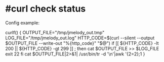 #curl check status
=====================


 <p> Config example:
 
  curlf() {
    OUTPUT_FILE="/tmp/jmelody_out.tmp"
    LOG_FILE="/tmp/jmelody_out.log"
    HTTP_CODE=$(curl --silent --output $OUTPUT_FILE --write-out "%{http_code}" "$@")
    if [[ ${HTTP_CODE} -lt 200 || ${HTTP_CODE} -gt 299 ]] ; then
      cat $OUTPUT_FILE >> $LOG_FILE
      exit 22
    fi
    cat $OUTPUT_FILE|2>&1| /usr/bin/tr -d '\n'|awk '{$2=$2};1
}
      

